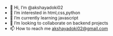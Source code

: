 - 👋 Hi, I’m @akshayadoki02
- 👀 I’m interested in html,css,python
- 🌱 I’m currently learning javascript
- 💞️ I’m looking to collaborate on backend projects
- 📫 How to reach me akshayadoki02@gmail.com


<!---
akshayadoki02/akshayadoki02 is a ✨ special ✨ repository because its `README.md` (this file) appears on your GitHub profile.
You can click the Preview link to take a look at your changes.
--->
